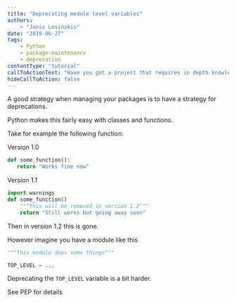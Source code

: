 ```yaml
---
title: "Deprecating module level variables"
authors:
    - "Janis Lesinskis"
date: "2019-06-27"
tags:
    - Python
    - package-maintenance
    - deprecation
contentType: "tutorial"
callToActionText: "Have you got a project that requires in depth knowledge of Python? We'd love to hear about it so fill in the form below with some details."
hideCallToAction: false
---
```


A good strategy when managing your packages is to have a strategy for deprecations.

Python makes this fairly easy with classes and functions.

Take for example the following function:


Version 1.0
```python
def some_function():
   return "Works fine now" 
```

Version 1.1
```python
import warnings
def some_function()
    """This will be removed in version 1.2"""
    return "Still works but going away soon"
```

Then in version 1.2 this is gone.


However imagine you have a module like this

```python
"""This module does some things"""

TOP_LEVEL = ...
```

Deprecating the `TOP_LEVEL` variable is a bit harder.

See PEP for details

